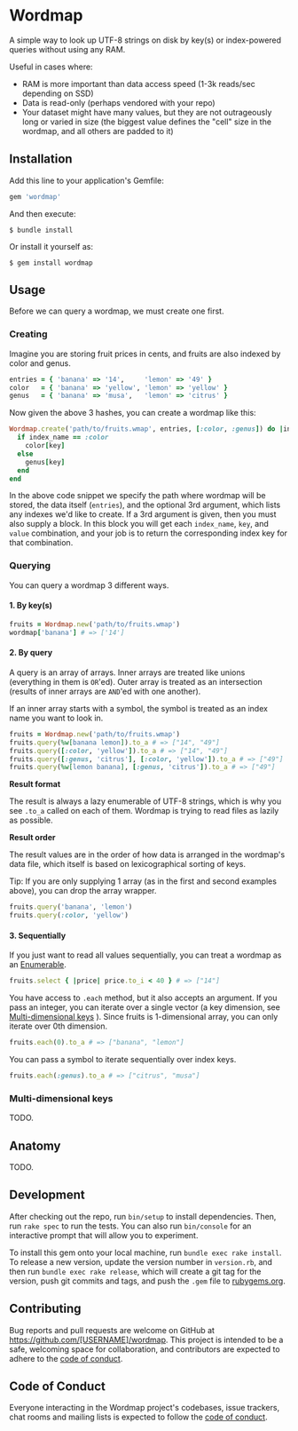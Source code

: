 # Wordmap

A simple way to look up UTF-8 strings on disk by key(s) or index-powered queries without using any RAM.

Useful in cases where:

* RAM is more important than data access speed (1-3k reads/sec depending on SSD)
* Data is read-only (perhaps vendored with your repo)
* Your dataset might have many values, but they are not outrageously long or varied in size (the biggest value defines the "cell" size in the wordmap, and all others are padded to it)

## Installation

Add this line to your application's Gemfile:

```ruby
gem 'wordmap'
```

And then execute:

    $ bundle install

Or install it yourself as:

    $ gem install wordmap

## Usage

Before we can query a wordmap, we must create one first.

### Creating

Imagine you are storing fruit prices in cents, and fruits are also indexed by color and genus.

```ruby
entries = { 'banana' => '14',     'lemon' => '49' }
color   = { 'banana' => 'yellow', 'lemon' => 'yellow' }
genus   = { 'banana' => 'musa',   'lemon' => 'citrus' }
```

Now given the above 3 hashes, you can create a wordmap like this:

```ruby
Wordmap.create('path/to/fruits.wmap', entries, [:color, :genus]) do |index_name, key, value|
  if index_name == :color
    color[key]
  else
    genus[key]
  end
end
```

In the above code snippet we specify the path where wordmap will be stored, the data itself (`entries`), and the optional 3rd argument, which lists any indexes we'd like to create. If a 3rd argument is given, then you must also supply a block. In this block you will get each `index_name`, `key`, and `value` combination, and your job is to return the corresponding index key for that combination.

### Querying

You can query a wordmap 3 different ways.

#### 1. By key(s)

```ruby
fruits = Wordmap.new('path/to/fruits.wmap')
wordmap['banana'] # => ['14']
```

#### 2. By query

A query is an array of arrays. Inner arrays are treated like unions (everything in them is `OR`'ed). Outer array is treated as an intersection (results of inner arrays are `AND`'ed with one another).

If an inner array starts with a symbol, the symbol is treated as an index name you want to look in.

```ruby
fruits = Wordmap.new('path/to/fruits.wmap')
fruits.query(%w[banana lemon]).to_a # => ["14", "49"]
fruits.query([:color, 'yellow']).to_a # => ["14", "49"]
fruits.query([:genus, 'citrus'], [:color, 'yellow']).to_a # => ["49"]
fruits.query(%w[lemon banana], [:genus, 'citrus']).to_a # => ["49"]
```

**Result format**

The result is always a lazy enumerable of UTF-8 strings, which is why you see  `.to_a` called on each of them. Wordmap is trying to read files as lazily as possible.

**Result order**

The result values are in the order of how data is arranged in the wordmap's data file, which itself is based on lexicographical sorting of keys.

Tip: If you are only supplying 1 array (as in the first and second examples above), you can drop the array wrapper.

```ruby
fruits.query('banana', 'lemon')
fruits.query(:color, 'yellow')
```

#### 3. Sequentially

If you just want to read all values sequentially, you can treat a wordmap as an [Enumerable](https://ruby-doc.org/core/Enumerable.html).

```ruby
fruits.select { |price| price.to_i < 40 } # => ["14"]
```

You have access to `.each` method, but it also accepts an argument. If you pass an integer, you can iterate over a single vector (a key dimension, see [Multi-dimensional keys](#multi-dimensional-keys) ). Since fruits is 1-dimensional array, you can only iterate over 0th dimension.

```ruby
fruits.each(0).to_a # => ["banana", "lemon"]
```

You can pass a symbol to iterate sequentially over index keys.

```ruby
fruits.each(:genus).to_a # => ["citrus", "musa"]
```

### Multi-dimensional keys

TODO.

## Anatomy

TODO.

## Development

After checking out the repo, run `bin/setup` to install dependencies. Then, run `rake spec` to run the tests. You can also run `bin/console` for an interactive prompt that will allow you to experiment.

To install this gem onto your local machine, run `bundle exec rake install`. To release a new version, update the version number in `version.rb`, and then run `bundle exec rake release`, which will create a git tag for the version, push git commits and tags, and push the `.gem` file to [rubygems.org](https://rubygems.org).

## Contributing

Bug reports and pull requests are welcome on GitHub at https://github.com/[USERNAME]/wordmap. This project is intended to be a safe, welcoming space for collaboration, and contributors are expected to adhere to the [code of conduct](https://github.com/[USERNAME]/wordmap/blob/master/CODE_OF_CONDUCT.md).


## Code of Conduct

Everyone interacting in the Wordmap project's codebases, issue trackers, chat rooms and mailing lists is expected to follow the [code of conduct](https://github.com/[USERNAME]/wordmap/blob/master/CODE_OF_CONDUCT.md).
